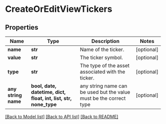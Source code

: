 # CreateOrEditViewTickers


## Properties
Name | Type | Description | Notes
------------ | ------------- | ------------- | -------------
**name** | **str** | Name of the ticker. | [optional] 
**value** | **str** | The ticker symbol. | [optional] 
**type** | **str** | The type of the asset associated with the ticker. | [optional] 
**any string name** | **bool, date, datetime, dict, float, int, list, str, none_type** | any string name can be used but the value must be the correct type | [optional]

[[Back to Model list]](../README.md#documentation-for-models) [[Back to API list]](../README.md#documentation-for-api-endpoints) [[Back to README]](../README.md)


